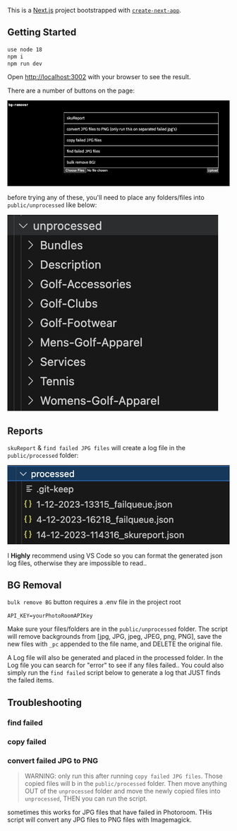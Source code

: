 This is a [Next.js](https://nextjs.org/) project bootstrapped with [`create-next-app`](https://github.com/vercel/next.js/tree/canary/packages/create-next-app).


## Getting Started

```
use node 18
npm i
npm run dev
```

Open [http://localhost:3002](http://localhost:3002) with your browser to see the result.

There are a number of buttons on the page:

![home](/docs/media/bg-screen.png)

before trying any of these, you'll need to place any folders/files into `public/unprocessed` like below:

![unprocessed](/docs/media/unprocessedFolder.png)

## Reports

`skuReport` & `find failed JPG files` will create a log file in the `public/processed` folder:

![logs](/docs/media/processedLogs.png)

I **Highly** recommend using VS Code so you can format the generated json log files, otherwise they are impossible to read..

## BG Removal

`bulk remove BG` button requires a .env file in the project root

```
API_KEY=yourPhotoRoomAPIKey
```

Make sure your files/folders are in the `public/unprocessed` folder. The script will remove backgrounds from [jpg, JPG, jpeg, JPEG, png, PNG], save the new files with `_pc` appended to the file name, and DELETE the original file.

A Log file will also be generated and placed in the processed folder. In the Log file you can search for "error" to see if any files failed.. You could also simply run the `find failed` script below to generate a log that JUST finds the failed items.

## Troubleshooting

### find failed


### copy failed

### convert failed JPG to PNG

> WARNING: only run this after running `copy failed JPG files`. Those copied files will b in the `public/processed` folder. Then move anything OUT of the `unprocessed` folder and move the newly copied files into `unprocessed`, THEN you can run the script. 

sometimes this works for JPG files that have failed in Photoroom. THis script will convert any JPG files to PNG files with Imagemagick. 